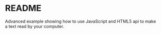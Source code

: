 # README

Advanced example showing how to use JavaScript and HTML5 api to make a text read by your computer.

